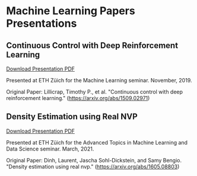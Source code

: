 # Machine Learning Papers Presentations


## Continuous Control with Deep Reinforcement Learning
[Download Presentation PDF](https://github.com/flavioschneider/ml_papers_presentations/raw/main/continuous_control_with_deep_reinforcement_learning.pdf)

Presented at ETH Züich for the Machine Learning seminar. November, 2019.


Original Paper: Lillicrap, Timothy P., et al. "Continuous control with deep reinforcement learning." (<https://arxiv.org/abs/1509.02971>)

## Density Estimation using Real NVP
[Download Presentation PDF](https://github.com/flavioschneider/ml_papers_presentations/raw/main/density_estimation_using_real_nvp.pdf)

Presented at ETH Züich for the Advanced Topics in Machine Learning and Data Science seminar. March, 2021.


Original Paper: Dinh, Laurent, Jascha Sohl-Dickstein, and Samy Bengio. "Density estimation using real nvp." (<https://arxiv.org/abs/1605.08803>)
